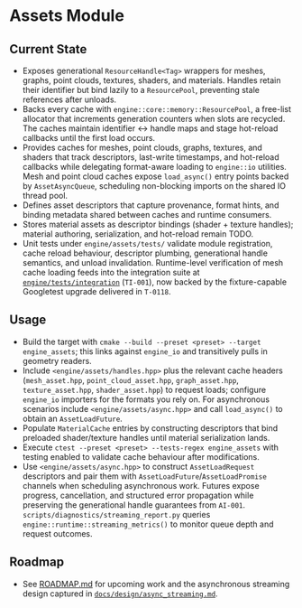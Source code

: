 # Assets Module

## Current State
- Exposes generational `ResourceHandle<Tag>` wrappers for meshes, graphs, point clouds, textures, shaders, and materials. Handles retain their identifier but bind lazily to a `ResourcePool`, preventing stale references after unloads.
- Backs every cache with `engine::core::memory::ResourcePool`, a free-list allocator that increments generation counters when slots are recycled. The caches maintain identifier ↔ handle maps and stage hot-reload callbacks until the first load occurs.
- Provides caches for meshes, point clouds, graphs, textures, and shaders that track descriptors, last-write timestamps, and hot-reload callbacks while delegating format-aware loading to `engine::io` utilities. Mesh and point cloud caches expose `load_async()` entry points backed by `AssetAsyncQueue`, scheduling non-blocking imports on the shared IO thread pool.
- Defines asset descriptors that capture provenance, format hints, and binding metadata shared between caches and runtime consumers.
- Stores material assets as descriptor bindings (shader + texture handles); material authoring, serialization, and hot-reload remain TODO.
- Unit tests under `engine/assets/tests/` validate module registration, cache
  reload behaviour, descriptor plumbing, generational handle semantics, and
  unload invalidation. Runtime-level verification of mesh cache loading feeds
  into the integration suite at [`engine/tests/integration`](../../../engine/tests/integration/README.md)
  (`TI-001`), now backed by the fixture-capable Googletest upgrade delivered in
  `T-0118`.

## Usage
- Build the target with `cmake --build --preset <preset> --target engine_assets`; this links against `engine_io` and transitively pulls in geometry readers.
- Include `<engine/assets/handles.hpp>` plus the relevant cache headers (`mesh_asset.hpp`, `point_cloud_asset.hpp`, `graph_asset.hpp`, `texture_asset.hpp`, `shader_asset.hpp`) to request loads; configure `engine_io` importers for the formats you rely on. For asynchronous scenarios include `<engine/assets/async.hpp>` and call `load_async()` to obtain an `AssetLoadFuture`.
- Populate `MaterialCache` entries by constructing descriptors that bind preloaded shader/texture handles until material serialization lands.
- Execute `ctest --preset <preset> --tests-regex engine_assets` with testing enabled to validate cache behaviour after modifications.
- Use `<engine/assets/async.hpp>` to construct `AssetLoadRequest` descriptors and pair them with `AssetLoadFuture`/`AssetLoadPromise` channels when scheduling asynchronous work. Futures expose progress, cancellation, and structured error propagation while preserving the generational handle guarantees from `AI-001`. `scripts/diagnostics/streaming_report.py` queries `engine::runtime::streaming_metrics()` to monitor queue depth and request outcomes.

## Roadmap
- See [ROADMAP.md](ROADMAP.md) for upcoming work and the asynchronous streaming
  design captured in [`docs/design/async_streaming.md`](../../design/async_streaming.md).
